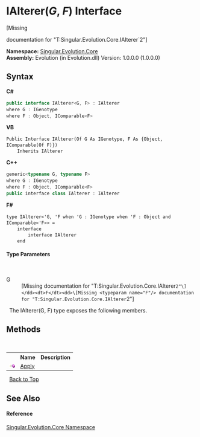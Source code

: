 # IAlterer(*G*, *F*) Interface
 

\[Missing <summary> documentation for "T:Singular.Evolution.Core.IAlterer`2"\]

**Namespace:**&nbsp;<a href="7a43d210-bf66-e44d-0f97-e9e0fe26b1b8">Singular.Evolution.Core</a><br />**Assembly:**&nbsp;Evolution (in Evolution.dll) Version: 1.0.0.0 (1.0.0.0)

## Syntax

**C#**<br />
``` C#
public interface IAlterer<G, F> : IAlterer
where G : IGenotype
where F : Object, IComparable<F>

```

**VB**<br />
``` VB
Public Interface IAlterer(Of G As IGenotype, F As {Object, IComparable(Of F)})
	Inherits IAlterer
```

**C++**<br />
``` C++
generic<typename G, typename F>
where G : IGenotype
where F : Object, IComparable<F>
public interface class IAlterer : IAlterer
```

**F#**<br />
``` F#
type IAlterer<'G, 'F when 'G : IGenotype when 'F : Object and IComparable<'F>> =  
    interface
        interface IAlterer
    end
```


#### Type Parameters
&nbsp;<dl><dt>G</dt><dd>\[Missing <typeparam name="G"/> documentation for "T:Singular.Evolution.Core.IAlterer`2"\]</dd><dt>F</dt><dd>\[Missing <typeparam name="F"/> documentation for "T:Singular.Evolution.Core.IAlterer`2"\]</dd></dl>&nbsp;
The IAlterer(G, F) type exposes the following members.


## Methods
&nbsp;<table><tr><th></th><th>Name</th><th>Description</th></tr><tr><td>![Public method](media/pubmethod.gif "Public method")</td><td><a href="184184a2-a6a0-3167-760a-9884918045be">Apply</a></td><td /></tr></table>&nbsp;
<a href="#ialterer(*g*,-*f*)-interface">Back to Top</a>

## See Also


#### Reference
<a href="7a43d210-bf66-e44d-0f97-e9e0fe26b1b8">Singular.Evolution.Core Namespace</a><br />